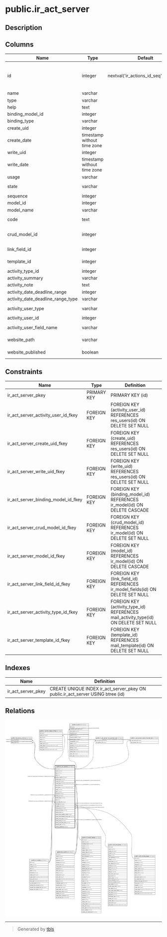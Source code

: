 # public.ir_act_server

## Description

## Columns

| Name | Type | Default | Nullable | Children | Parents | Comment |
| ---- | ---- | ------- | -------- | -------- | ------- | ------- |
| id | integer | nextval('ir_actions_id_seq'::regclass) | false | [public.rel_server_actions](public.rel_server_actions.md) [public.ir_server_object_lines](public.ir_server_object_lines.md) [public.ir_cron](public.ir_cron.md) [public.ir_act_server_res_partner_rel](public.ir_act_server_res_partner_rel.md) [public.ir_act_server_mail_channel_rel](public.ir_act_server_mail_channel_rel.md) |  |  |
| name | varchar |  | false |  |  |  |
| type | varchar |  | false |  |  |  |
| help | text |  | true |  |  |  |
| binding_model_id | integer |  | true |  | [public.ir_model](public.ir_model.md) |  |
| binding_type | varchar |  | false |  |  |  |
| create_uid | integer |  | true |  | [public.res_users](public.res_users.md) |  |
| create_date | timestamp without time zone |  | true |  |  |  |
| write_uid | integer |  | true |  | [public.res_users](public.res_users.md) |  |
| write_date | timestamp without time zone |  | true |  |  |  |
| usage | varchar |  | false |  |  | Usage |
| state | varchar |  | false |  |  | Action To Do |
| sequence | integer |  | true |  |  | Sequence |
| model_id | integer |  | false |  | [public.ir_model](public.ir_model.md) | Model |
| model_name | varchar |  | true |  |  | Model Name |
| code | text |  | true |  |  | Python Code |
| crud_model_id | integer |  | true |  | [public.ir_model](public.ir_model.md) | Create/Write Target Model |
| link_field_id | integer |  | true |  | [public.ir_model_fields](public.ir_model_fields.md) | Link using field |
| template_id | integer |  | true |  | [public.mail_template](public.mail_template.md) | Email Template |
| activity_type_id | integer |  | true |  | [public.mail_activity_type](public.mail_activity_type.md) | Activity |
| activity_summary | varchar |  | true |  |  | Summary |
| activity_note | text |  | true |  |  | Note |
| activity_date_deadline_range | integer |  | true |  |  | Due Date In |
| activity_date_deadline_range_type | varchar |  | true |  |  | Due type |
| activity_user_type | varchar |  | false |  |  | Activity User Type |
| activity_user_id | integer |  | true |  | [public.res_users](public.res_users.md) | Responsible |
| activity_user_field_name | varchar |  | true |  |  | User field name |
| website_path | varchar |  | true |  |  | Website Path |
| website_published | boolean |  | true |  |  | Available on the Website |

## Constraints

| Name | Type | Definition |
| ---- | ---- | ---------- |
| ir_act_server_pkey | PRIMARY KEY | PRIMARY KEY (id) |
| ir_act_server_activity_user_id_fkey | FOREIGN KEY | FOREIGN KEY (activity_user_id) REFERENCES res_users(id) ON DELETE SET NULL |
| ir_act_server_create_uid_fkey | FOREIGN KEY | FOREIGN KEY (create_uid) REFERENCES res_users(id) ON DELETE SET NULL |
| ir_act_server_write_uid_fkey | FOREIGN KEY | FOREIGN KEY (write_uid) REFERENCES res_users(id) ON DELETE SET NULL |
| ir_act_server_binding_model_id_fkey | FOREIGN KEY | FOREIGN KEY (binding_model_id) REFERENCES ir_model(id) ON DELETE CASCADE |
| ir_act_server_crud_model_id_fkey | FOREIGN KEY | FOREIGN KEY (crud_model_id) REFERENCES ir_model(id) ON DELETE SET NULL |
| ir_act_server_model_id_fkey | FOREIGN KEY | FOREIGN KEY (model_id) REFERENCES ir_model(id) ON DELETE CASCADE |
| ir_act_server_link_field_id_fkey | FOREIGN KEY | FOREIGN KEY (link_field_id) REFERENCES ir_model_fields(id) ON DELETE SET NULL |
| ir_act_server_activity_type_id_fkey | FOREIGN KEY | FOREIGN KEY (activity_type_id) REFERENCES mail_activity_type(id) ON DELETE SET NULL |
| ir_act_server_template_id_fkey | FOREIGN KEY | FOREIGN KEY (template_id) REFERENCES mail_template(id) ON DELETE SET NULL |

## Indexes

| Name | Definition |
| ---- | ---------- |
| ir_act_server_pkey | CREATE UNIQUE INDEX ir_act_server_pkey ON public.ir_act_server USING btree (id) |

## Relations

![er](public.ir_act_server.svg)

---

> Generated by [tbls](https://github.com/k1LoW/tbls)
